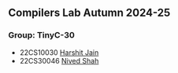 ## Compilers Lab Autumn 2024-25

### Group: TinyC-30

- 22CS10030 [Harshit Jain](https://github.com/harshit-jain52)
- 22CS30046 [Nived Shah](https://github.com/Nived04)